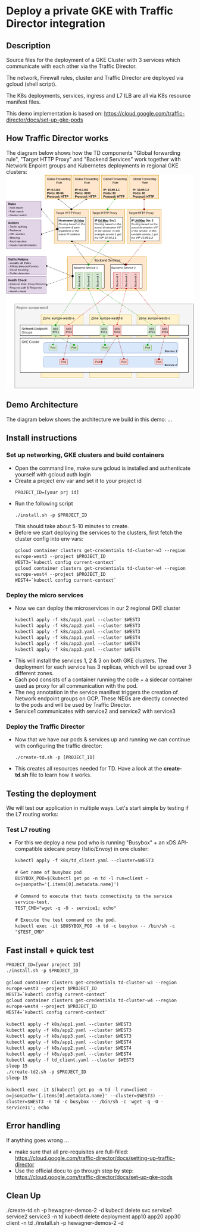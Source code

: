 # Deploy a private GKE with Traffic Director integration

## Description
Source files for the deployment of a GKE Cluster with 3 services which communicate with each other via the Traffic Director.

The network, Firewall rules, cluster and Traffic Director are deployed via gcloud (shell script).

The K8s deployments, services, ingress and L7 ILB are all via K8s resource manifest files.

This demo implementation is based on: https://cloud.google.com/traffic-director/docs/set-up-gke-pods


## How Traffic Director works
The diagram below shows how the TD components "Global forwarding rule", "Target HTTP Proxy" and "Backend Services" work together with Network Enpoint groups and Kubernetes deployments in regional GKE clusters:
![TD overview](./image/TD_overview.png)


## Demo Architecture
The diagram below shows the architecture we build in this demo:
...

## Install instructions
### Set up networking, GKE clusters and build containers
* Open the command line, make sure gcloud is installed and authenticate yourself with gcloud auth login
* Create a project env var and set it to your project id
    ```
    PROJECT_ID=[your prj id]
    ```
* Run the following script
    ```
    ./install.sh -p $PROJECT_ID
    ```
    This should take about 5-10 minutes to create.
* Before we start deploying the services to the clusters, first fetch the cluster config into env vars:
    ```
    gcloud container clusters get-credentials td-cluster-w3 --region europe-west3 --project $PROJECT_ID
    WEST3=`kubectl config current-context`
    gcloud container clusters get-credentials td-cluster-w4 --region europe-west4 --project $PROJECT_ID
    WEST4=`kubectl config current-context`
    ```


### Deploy the micro services
* Now we can deploy the microservices in our 2 regional GKE cluster
    ```
    kubectl apply -f k8s/app1.yaml --cluster $WEST3
    kubectl apply -f k8s/app2.yaml --cluster $WEST3
    kubectl apply -f k8s/app3.yaml --cluster $WEST3
    kubectl apply -f k8s/app1.yaml --cluster $WEST4
    kubectl apply -f k8s/app2.yaml --cluster $WEST4
    kubectl apply -f k8s/app3.yaml --cluster $WEST4
    ```
* This will install the services 1, 2 & 3 on both GKE clusters. The deployment for each service has 3 replicas, which will be spread over 3 different zones.
* Each pod consists of a container running the code + a sidecar container used as proxy for all communication with the pod.
* The neg annotation in the service manifest triggers the creation of Network endpoint groups on GCP. These NEGs are directly connected to the pods and will be used by Traffic Director. 
* Service1 communicates with service2 and service2 with service3


### Deploy the Traffic Director
* Now that we have our pods & services up and running we can continue with configuring the traffic director:
    ```
    ./create-td.sh -p [PROJECT_ID]
    ```
* This creates all resources needed for TD. Have a look at the **create-td.sh** file to learn how it works.


## Testing the deployment
We will test our application in multiple ways. Let's start simple by testing if the L7 routing works:

### Test L7 routing
* For this we deploy a new pod who is running "Busybox" + an xDS API-compatible sidecare proxy (Istio/Envoy) in one cluster:
    ```
    kubectl apply -f k8s/td_client.yaml --cluster=$WEST3
    
    # Get name of busybox pod
    BUSYBOX_POD=$(kubectl get po -n td -l run=client -o=jsonpath='{.items[0].metadata.name}')

    # Command to execute that tests connectivity to the service service-test.
    TEST_CMD="wget -q -O - service1; echo"

    # Execute the test command on the pod.
    kubectl exec -it $BUSYBOX_POD -n td -c busybox -- /bin/sh -c "$TEST_CMD"
    ```

## Fast install + quick test
```
PROJECT_ID=[your project ID]
./install.sh -p $PROJECT_ID

gcloud container clusters get-credentials td-cluster-w3 --region europe-west3 --project $PROJECT_ID
WEST3=`kubectl config current-context`
gcloud container clusters get-credentials td-cluster-w4 --region europe-west4 --project $PROJECT_ID
WEST4=`kubectl config current-context`

kubectl apply -f k8s/app1.yaml --cluster $WEST3
kubectl apply -f k8s/app2.yaml --cluster $WEST3
kubectl apply -f k8s/app3.yaml --cluster $WEST3
kubectl apply -f k8s/app1.yaml --cluster $WEST4
kubectl apply -f k8s/app2.yaml --cluster $WEST4
kubectl apply -f k8s/app3.yaml --cluster $WEST4
kubectl apply -f td_client.yaml --cluster $WEST3
sleep 15
./create-td2.sh -p $PROJECT_ID
sleep 15

kubectl exec -it $(kubectl get po -n td -l run=client -o=jsonpath='{.items[0].metadata.name}' --cluster=$WEST3) --cluster=$WEST3 -n td -c busybox -- /bin/sh -c 'wget -q -O - service11'; echo
```

## Error handling
If anything goes wrong ...
* make sure that all pre-requisites are full-filled: https://cloud.google.com/traffic-director/docs/setting-up-traffic-director
* Use the official docu to go through step by step: https://cloud.google.com/traffic-director/docs/set-up-gke-pods


## Clean Up
./create-td.sh -p hewagner-demos-2 -d
kubectl delete svc service1 service2 service3 -n td
kubectl delete deployment app10 app20 app30 client -n td
./install.sh -p hewagner-demos-2 -d


